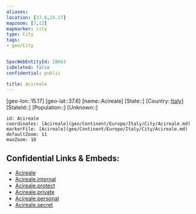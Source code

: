 ```yaml
---
aliases: 
location: [37.6,15.17]
mapzoom: [7,12] 
mapmarker: city 
type: City
tags:
- geo/City


SpocWebEntityId: 28663
isDeleted: false
confidential: public

title: Acireale
---
```

[geo-lon::15.17]
[geo-lat::37.6]
[name::Acireale]
[State::]
[Country::[Italy](geo/Continent/Europe/Italy.md)]
[StateId::]
[Population::]
[Unknown::]


```leaflet
id: Acireale
coordinates: [Acireale](geo/Continent/Europe/Italy/City/Acireale.md)
markerFile: [Acireale](geo/Continent/Europe/Italy/City/Acireale.md)
defaultZoom: 11 
maxZoom: 18
```


## Confidential Links & Embeds: 
- [Acireale](../../../../../../_public/geo/Continent/Europe/Italy/City/Acireale.md) 
- [Acireale.internal](../../../../../../_internal/geo/Continent/Europe/Italy/City/Acireale.internal.md) 
- [Acireale.protect](../../../../../../_protect/geo/Continent/Europe/Italy/City/Acireale.protect.md) 
- [Acireale.private](../../../../../../_private/geo/Continent/Europe/Italy/City/Acireale.private.md) 
- [Acireale.personal](../../../../../../_personal/geo/Continent/Europe/Italy/City/Acireale.personal.md) 
- [Acireale.secret](../../../../../../_secret/geo/Continent/Europe/Italy/City/Acireale.secret.md) 
